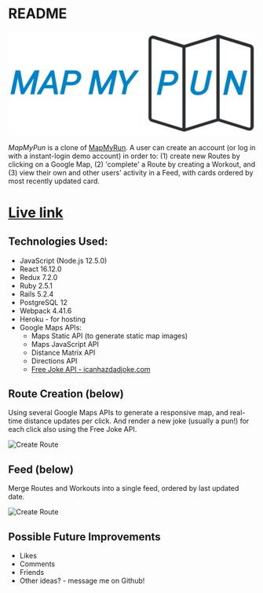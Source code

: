  # README

![](app/assets/images/mapmypun_white_background.png)

*MapMyPun* is a clone of [MapMyRun](www.mapmyrun.com).  A user can create an account (or log in with a instant-login demo account) in order to: (1) create new Routes by clicking on a Google Map, (2) 'complete' a Route by creating a Workout, and (3) view their own and other users' activity in a Feed, with cards ordered by most recently updated card.

# [Live link](https://mapmypun.herokuapp.com/#/)

## Technologies Used:
* JavaScript (Node.js 12.5.0) 
* React 16.12.0 
* Redux 7.2.0
* Ruby 2.5.1
* Rails 5.2.4
* PostgreSQL 12
* Webpack 4.41.6
* Heroku - for hosting
* Google Maps APIs:
    * Maps Static API (to generate static map images)
    * Maps JavaScript API
    * Distance Matrix API
    * Directions API
    * [Free Joke API - icanhazdadjoke.com](https://icanhazdadjoke.com/)


## Route Creation (below)
Using several Google Maps APIs to generate a responsive map, and real-time distance updates per click.  And render a new joke (usually a pun!) for each click also using the Free Joke API.

![Create Route](app/assets/gifs/create_route_2020-02-21_11-07-23_2020-02-21_11_14_20.gif)



## Feed (below)
Merge Routes and Workouts into a single feed, ordered by last updated date.

![Create Route](app/assets/gifs/feed.gif.gifcask.2020-02-21_11_05_13.gif)

## Possible Future Improvements
  * Likes
  * Comments
  * Friends
  * Other ideas? - message me on Github!
